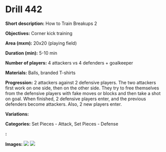 # Drill 442

**Short description:**
How to Train Breakups 2

**Objectives:**
Corner kick training

**Area (mxm):**
20x20 (playing field)

**Duration (min):**
5-10 min

**Number of players:**
4 attackers vs 4 defenders + goalkeeper

**Materials:**
Balls, branded T-shirts

**Progression:**
2 attackers against 2 defensive players. The two attackers first work on one side, then on the other side. They try to free themselves from the defensive players with fake moves or blocks and then take a shot on goal. When finished, 2 defensive players enter, and the previous defenders become attackers. Also, 2 new players enter.

**Variations:**


**Categories:**
Set Pieces - Attack, Set Pieces - Defense

**:**


**Images:**
![](https://www.coachingfutsal.com/\images\a5176b7d17a4304d95f4686b0321b1ea136f2b87857926216b24006f552ccff32e809cd99bf78a6555199ed14bed69d4aaf0d7cce45797eecba8933e9cf725364e0c955d3b7d2.jpg)
![](https://www.coachingfutsal.com/\images\cb05e878adc7d00c69884de2134862d0083212b9241522f8719f7bf82de2120c0ea05335fd105f1cffa5c8fff121d9899199e62e8cc2128d2c44ffe7bef0b8af4e0c957246dab.jpg)

